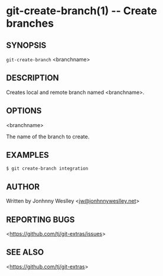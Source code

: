 git-create-branch(1) -- Create branches
=======================================

## SYNOPSIS

`git-create-branch` &lt;branchname&gt;

## DESCRIPTION

  Creates local and remote branch named &lt;branchname&gt;.

## OPTIONS

  &lt;branchname&gt;

  The name of the branch to create.

## EXAMPLES

    $ git create-branch integration

## AUTHOR

Written by Jonhnny Weslley &lt;<jw@jonhnnyweslley.net>&gt;

## REPORTING BUGS

&lt;<https://github.com/tj/git-extras/issues>&gt;

## SEE ALSO

&lt;<https://github.com/tj/git-extras>&gt;
